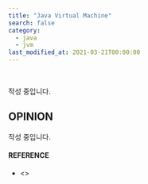 ```yaml
---
title: "Java Virtual Machine"
search: false
category:
  - java
  - jvm
last_modified_at: 2021-03-21T00:00:00
---
```


<br>

작성 중입니다.

## OPINION
작성 중입니다.

#### REFERENCE
- <>
